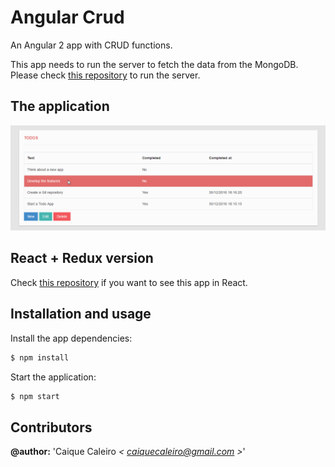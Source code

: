 # Angular Crud
An Angular 2 app with CRUD functions. 

This app needs to run the server to fetch the data from the MongoDB. Please check [this repository](https://github.com/caiquecaleiro/node-todo-api)
to run the server.

## The application

![The app gif animation](https://raw.githubusercontent.com/caiquecaleiro/angular-crud/master/src/assets/img/app.gif)

## React + Redux version
Check [this repository](https://github.com/caiquecaleiro/react-crud) if you want to see this app in React.

## Installation and usage

Install the app dependencies:
```bash
$ npm install
```
Start the application:
```bash
$ npm start
```

## Contributors  

**@author:** 'Caique Caleiro *< [caiquecaleiro@gmail.com](mailto:caiquecaleiro@gmail.com) >*' 


